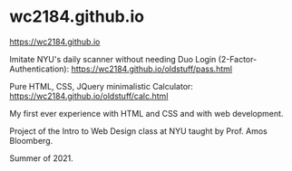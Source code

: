# wc2184.github.io

https://wc2184.github.io

Imitate NYU's daily scanner without needing Duo Login (2-Factor-Authentication):
https://wc2184.github.io/oldstuff/pass.html

Pure HTML, CSS, JQuery minimalistic Calculator:
https://wc2184.github.io/oldstuff/calc.html

My first ever experience with HTML and CSS and with web development.

Project of the Intro to Web Design class at NYU taught by Prof. Amos Bloomberg.

Summer of 2021.
